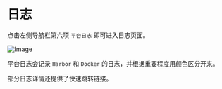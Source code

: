 # 日志

点击左侧导航栏第六项 `平台日志` 即可进入日志页面。

![Image](/image/log.jpg)

平台日志会记录 `Harbor` 和 `Docker` 的日志，并根据重要程度用颜色区分开来。

部分日志详情还提供了快速跳转链接。
